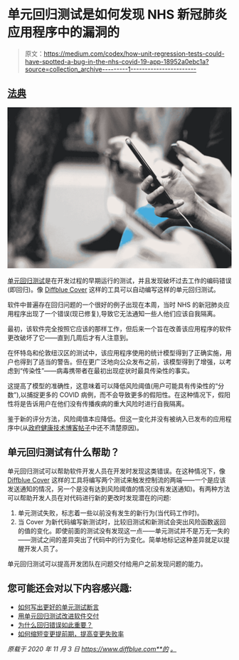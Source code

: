# 单元回归测试是如何发现 NHS 新冠肺炎应用程序中的漏洞的

> 原文：<https://medium.com/codex/how-unit-regression-tests-could-have-spotted-a-bug-in-the-nhs-covid-19-app-18952a0ebc1a?source=collection_archive---------1----------------------->

## [法典](http://medium.com/codex)

![](img/40a6addef6784716d9e8e46aa2da78f8.png)

[单元回归测试](https://www.diffblue.com/documents/eBooks/Diffblue-Unit-Regression-Tests.pdf)是在开发过程的早期运行的测试，并且发现破坏过去工作的编码错误(即回归)。像 [Diffblue Cover](https://www.diffblue.com/products/) 这样的工具可以自动编写这样的单元回归测试。

软件中普遍存在回归问题的一个很好的例子出现在本周，当时 NHS 的新冠肺炎应用程序出现了一个错误(现已修复),导致它无法通知一些人他们应该自我隔离。

最初，该软件完全按照它应该的那样工作，但后来一个旨在改善该应用程序的软件更改破坏了它——直到几周后才有人注意到。

在怀特岛和伦敦纽汉区的测试中，该应用程序使用的统计模型得到了正确实施，用户也得到了适当的警告。但在更广泛地向公众发布之前，该模型得到了增强，以考虑到“传染性”——病毒携带者在最初出现症状时最具传染性的事实。

这提高了模型的准确性，这意味着可以降低风险阈值(用户可能具有传染性的“分数”),以捕捉更多的 COVID 病例，而不会导致更多的假阳性。在这种情况下，假阳性将是告诉用户在他们没有传播疾病的重大风险时进行自我隔离。

鉴于新的评分方法，风险阈值本应降低。但这一变化并没有被纳入已发布的应用程序中(从[政府健康技术博客帖子](https://healthtech.blog.gov.uk/2020/10/29/how-the-nhs-covid-19-app-is-making-the-most-of-cutting-edge-global-technology/)中还不清楚原因)。

## 单元回归测试有什么帮助？

单元回归测试可以帮助软件开发人员在开发时发现这类错误。在这种情况下，像 [Diffblue Cover](https://www.diffblue.com/products/) 这样的工具将编写两个测试来触发控制流的两端——一个是应该发送通知的情况，另一个是没有达到风险阈值的情况(没有发送通知)。有两种方法可以帮助开发人员在对代码进行新的更改时发现潜在的问题:

1.  单元测试失败，标志着一些以前没有发生的新行为(当代码工作时)。
2.  当 Cover 为新代码编写新测试时，比较旧测试和新测试会突出风险函数返回的值的变化。即使前面的测试没有发现这一点——单元测试并不是万无一失的——测试之间的差异突出了代码中的行为变化。简单地标记这种差异就足以提醒开发人员了。

单元回归测试可以提高开发团队在问题交付给用户之前发现问题的能力。

## 您可能还会对以下内容感兴趣:

*   [如何写出更好的单元测试断言](https://diffbluehq.medium.com/how-to-write-better-unit-test-assertions-15c7349a4b3a)
*   [用单元回归测试改进软件交付](https://diffbluehq.medium.com/improving-software-delivery-with-unit-regression-tests-b5a47abe9a8b)
*   [为什么回归错误如此重要？](https://diffbluehq.medium.com/why-do-regression-bugs-matter-so-much-f5fd931c1670)
*   [如何缩短变更提前期，提高变更失败率](https://diffbluehq.medium.com/how-to-shorten-your-change-lead-time-and-improve-your-change-failure-rate-f920365be14c)

*原载于 2020 年 11 月 3 日 https://www.diffblue.com**的* [*。*](https://www.diffblue.com/blog/testing/software%20development/how-unit-regression-tests-could-have-spotted-a-bug-in-the-nhs-covid-19-app/)